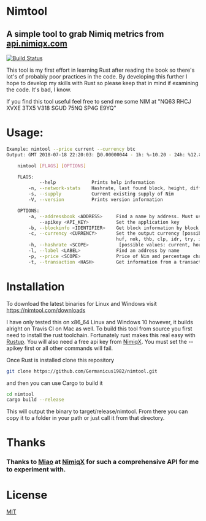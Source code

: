 # Nimtool
## A simple tool to grab Nimiq metrics from [api.nimiqx.com](https://api.nimiqx.com "NimiqX API")
[![Build Status](https://travis-ci.org/Germanicus1982/nimtool.svg?branch=dev)](https://travis-ci.org/Germanicus1982/nimtool)


This tool is my first effort in learning Rust after reading the book so there's lot's of probably poor practices in the code. By developing this further I hope to develop my skills with Rust so please keep that in mind if examining the code. It's bad, I know.

If you find this tool useful feel free to send me some NIM at "NQ63 RHCJ XVXE 3TX5 V318 SGUD 75NQ SP4G E9YQ"
  
# Usage:
```sh
Example: nimtool --price current --currency btc
Output: GMT 2018-07-18 22:20:03: ₿0.00000044 - 1h: %-10.20 - 24h: %12.82

    nimtool [FLAGS] [OPTIONS]

    FLAGS:
            --help             Prints help information
        -n, --network-stats    Hashrate, last found block, height, difficulty, last reward and Nim per day per kH
        -s, --supply           Current existing supply of Nim
        -V, --version          Prints version information

    OPTIONS:
        -a, --addressbook <ADDRESS>     Find a name by address. Must use quotes e.g. "NQ91 GV..."
            --apikey <API_KEY>          Set the application key
        -b, --blockinfo <IDENTIFIER>    Get block information by block number
        -c, --currency <CURRENCY>       Set the output currency [possible values: usd, eur, aud, brl, cad, cny, gbp, nzd, dkk, jpy, pln, krw, rub, mxn, sek, hkd, myr, sgd, chf,
                                        huf, nok, thb, clp, idr, try, ils, php, twd, czk, inr, pkr, zar, btc]
        -h, --hashrate <SCOPE>           [possible values: current, hour, day, week, month, year]
        -l, --label <LABEL>             Find an address by name
        -p, --price <SCOPE>             Price of Nim and percentage change [possible values: current, day, week, month, year]
        -t, --transaction <HASH>        Get information from a transaction hash

```

# Installation
To download the latest binaries for Linux and Windows visit https://nimtool.com/downloads

I have only tested this on x86_64 Linux and Windows 10 however, it builds alright on Travis CI on Mac as well. To build this tool from source you first need to install the rust toolchain. Fortunately rust makes this real easy with [Rustup](https://rustup.rs). You will also need a free api key from [NimiqX](https://api.nimiqx.com/docs/about "NimiqX API Key"). You must set the --apikey first or all other commands will fail.

Once Rust is installed clone this repository

```sh
git clone https://github.com/Germanicus1982/nimtool.git
```
and then you can use Cargo to build it

```sh
cd nimtool
cargo build --release
```
This will output the binary to target/release/nimtool. From there you can copy it to a folder in your path or just call it from that directory.

# Thanks
### Thanks to [Miao](https://api.nimiqx.com/docs/about "Miao") at [NimiqX](https://api.nimiqx.com "NimiqX.com") for such a comprehensive API for me to experiment with.

# License
[MIT](LICENSE "MIT License")
